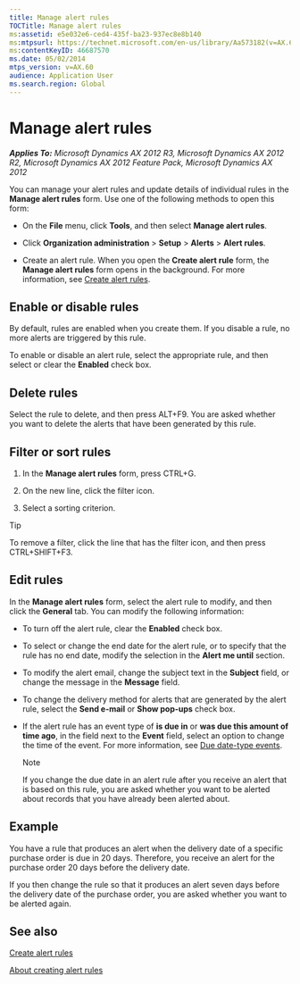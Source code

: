 ```yaml
---
title: Manage alert rules
TOCTitle: Manage alert rules
ms:assetid: e5e032e6-ced4-435f-ba23-937ec8e8b140
ms:mtpsurl: https://technet.microsoft.com/en-us/library/Aa573182(v=AX.60)
ms:contentKeyID: 46687570
ms.date: 05/02/2014
mtps_version: v=AX.60
audience: Application User
ms.search.region: Global
---
```


# Manage alert rules 


_**Applies To:** Microsoft Dynamics AX 2012 R3, Microsoft Dynamics AX 2012 R2, Microsoft Dynamics AX 2012 Feature Pack, Microsoft Dynamics AX 2012_

You can manage your alert rules and update details of individual rules in the **Manage alert rules** form. Use one of the following methods to open this form:

  - On the **File** menu, click **Tools**, and then select **Manage alert rules**.

  - Click **Organization administration** \> **Setup** \> **Alerts** \> **Alert rules**.

  - Create an alert rule. When you open the **Create alert rule** form, the **Manage alert rules** form opens in the background. For more information, see [Create alert rules](create-alert-rules.md).

## Enable or disable rules

By default, rules are enabled when you create them. If you disable a rule, no more alerts are triggered by this rule.

To enable or disable an alert rule, select the appropriate rule, and then select or clear the **Enabled** check box.

## Delete rules

Select the rule to delete, and then press ALT+F9. You are asked whether you want to delete the alerts that have been generated by this rule.

## Filter or sort rules

1.  In the **Manage alert rules** form, press CTRL+G.

2.  On the new line, click the filter icon.

3.  Select a sorting criterion.


> [!TIP]
> <P>To remove a filter, click the line that has the filter icon, and then press CTRL+SHIFT+F3.</P>



## Edit rules

In the **Manage alert rules** form, select the alert rule to modify, and then click the **General** tab. You can modify the following information:

  - To turn off the alert rule, clear the **Enabled** check box.

  - To select or change the end date for the alert rule, or to specify that the rule has no end date, modify the selection in the **Alert me until** section.

  - To modify the alert email, change the subject text in the **Subject** field, or change the message in the **Message** field.

  - To change the delivery method for alerts that are generated by the alert rule, select the **Send e-mail** or **Show pop-ups** check box.

  - If the alert rule has an event type of **is due in** or **was due this amount of time ago**, in the field next to the **Event** field, select an option to change the time of the event. For more information, see [Due date-type events](due-date-type-events.md).
    

    > [!NOTE]
    > <P>If you change the due date in an alert rule after you receive an alert that is based on this rule, you are asked whether you want to be alerted about records that you have already been alerted about.</P>



## Example

You have a rule that produces an alert when the delivery date of a specific purchase order is due in 20 days. Therefore, you receive an alert for the purchase order 20 days before the delivery date.

If you then change the rule so that it produces an alert seven days before the delivery date of the purchase order, you are asked whether you want to be alerted again.

## See also

[Create alert rules](create-alert-rules.md)

[About creating alert rules](about-creating-alert-rules.md)

  


